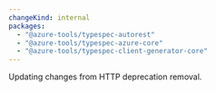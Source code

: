 ```yaml
---
changeKind: internal
packages:
  - "@azure-tools/typespec-autorest"
  - "@azure-tools/typespec-azure-core"
  - "@azure-tools/typespec-client-generator-core"
---
```


Updating changes from HTTP deprecation removal.